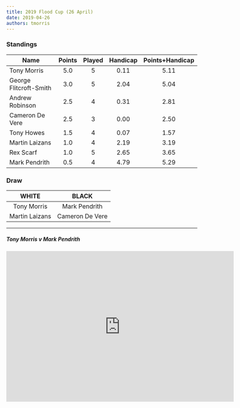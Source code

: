 ```yaml
---
title: 2019 Flood Cup (26 April)
date: 2019-04-26
authors: tmorris
---
```



### Standings

| Name                   | Points | Played | Handicap | Points+Handicap |
| ---------------------- |:------:|:------:|:--------:|:---------------:|
| Tony Morris            | 5.0    | 5      | 0.11     | 5.11            |
| George Flitcroft-Smith | 3.0    | 5      | 2.04     | 5.04            |
| Andrew Robinson        | 2.5    | 4      | 0.31     | 2.81            |
| Cameron De Vere        | 2.5    | 3      | 0.00     | 2.50            |
| Tony Howes             | 1.5    | 4      | 0.07     | 1.57            |
| Martin Laizans         | 1.0    | 4      | 2.19     | 3.19            |
| Rex Scarf              | 1.0    | 5      | 2.65     | 3.65            |
| Mark Pendrith          | 0.5    | 4      | 4.79     | 5.29            |

### Draw

| WHITE                  | BLACK                  |
|:----------------------:|:----------------------:|
| Tony Morris            | Mark Pendrith          |
| Martin Laizans         | Cameron De Vere        |

----

##### Tony Morris v Mark Pendrith

<iframe src="https://lichess.org/embed/PylfiQSA?theme=auto&amp;bg=auto" width=600 height=397 frameborder=0></iframe>
